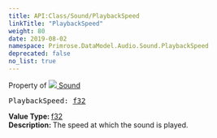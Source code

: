 ```yaml
---
title: API:Class/Sound/PlaybackSpeed
linkTitle: "PlaybackSpeed"
weight: 80
date: 2019-08-02
namespace: Primrose.DataModel.Audio.Sound.PlaybackSpeed
deprecated: false
no_list: true
---
```

Property of <a href="/docs/api-reference/Class/Sound"><img src="/icons/silk/sound.png"/>&nbsp;Sound</a>
<pre class="method-declaration">
PlaybackSpeed: <a class="type" href="/docs/api-reference/System/Primitives#single">f32</a></pre>
<b>Value Type: </b>
<a class="type" href="/docs/api-reference/System/Primitives#single">f32</a>
<br/>
<b>Description: </b>
The speed at which the sound is played.

